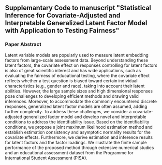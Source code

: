 ## Supplemantary Code to manuscript "Statistical Inference for Covariate-Adjusted and Interpretable Generalized Latent Factor Model with Application to Testing Fairness"

### Paper Abstract

Latent variable models are popularly used to measure latent embedding factors from large-scale assessment data. Beyond understanding these latent factors, the covariate effect on responses controlling for latent factors is also of great scientific interest and has wide applications, such as evaluating the fairness of educational testing, where the covariate effect reflects whether a test question is biased toward certain individual characteristics (e.g., gender and race), taking into account their latent abilities. However, the large sample sizes and high dimensional responses pose challenges to developing efficient methods and drawing valid inferences. Moreover, to accommodate the commonly encountered discrete responses, generalized latent factor models are often assumed, adding further complexity. To address these challenges, we consider a covariate-adjusted generalized factor model and develop novel and interpretable conditions to address the identifiability issue. Based on the identifiability conditions, we propose a joint maximum likelihood estimation method and establish estimation consistency and asymptotic normality results for the covariate effects. Furthermore, we derive estimation and inference results for latent factors and the factor loadings.  We illustrate the finite sample performance of the proposed method through extensive numerical studies and an educational assessment dataset from the Programme for International Student Assessment (PISA). 
